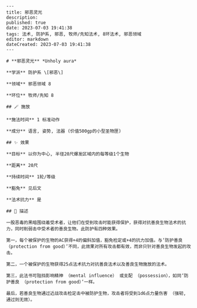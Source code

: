 
    ---
    title: 邪恶灵光
    description: 
    published: true
    date: 2023-07-03 19:41:38
    tags: 法术, 防护系, 邪恶, 牧师/先知法术, 8环法术, 邪恶领域
    editor: markdown
    dateCreated: 2023-07-03 19:41:38
    ---

    # **邪恶灵光** *Unholy aura*

    **学派** 防护系 \[邪恶\] 

    **领域** 邪恶领域 8

    **环位** 牧师/先知 8

    ## 🪄 施放

    **施法时间** 1 标准动作

    **成分** 语言, 姿势, 法器 (价值500gp的小型圣物匣)

    ## ✨ 效果 

    **目标** 以你为中心, 半径20尺爆发区域内的每等级1个生物 

    **距离** 20尺  

    **持续时间** 1轮/等级 

    **豁免** 见后文

    **法术抗力** 是

    ## 📖 描述

    一股恶毒的黑暗围绕着受术者，让他们在受到攻击时能获得保护，获得对抗善良生物法术的抗力，同时削弱击中受术者的善良生物。此防护有四种效果。

    第一，每个被保护的生物的AC获得+4的偏斜加值，豁免检定或+4的抗力加值。与‘防护善良 （protection from good）’不同，此效果对所有攻击都有效，而非只针对善良生物发起的攻击。

    第二，一个被保护的生物获得25点法术抗力对抗善良法术以及善良生物施放的法术。

    第三，此法书可阻挡影响精神 （mental influence） 或支配 （possession），如同‘防护善良 （protection from good）’一样。

    最后，若善良生物通过近战攻击检定击中被防护生物，攻击者将受到1d6点力量伤害 （强韧, 通过则无效）。
    